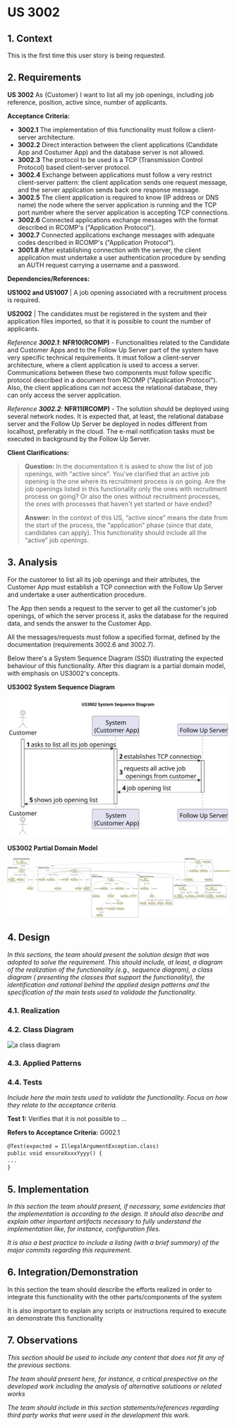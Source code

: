 # US 3002

## 1. Context

This is the first time this user story is being requested.

## 2. Requirements

**US 3002** As {Customer} I want to list all my job openings, including job reference, position, active since, number of
applicants.

**Acceptance Criteria:**

- **3002.1** The implementation of this functionality must follow a client-server architecture.
- **3002.2** Direct interaction between the client applications (Candidate App and Costumer App) and the database server
  is not allowed.
- **3002.3** The protocol to be used is a TCP (Transmission Control Protocol) based client-server protocol.
- **3002.4** Exchange between applications must follow a very restrict client-server pattern: the client application sends
  one request message, and the server application sends back one response message.
- **3002.5** The client application is required to know (IP address or DNS name) the node where the server application is
  running and the TCP port number where the server application is accepting TCP connections.
- **3002.6** Connected applications exchange messages with the format described in RCOMP's ("Application Protocol").
- **3002.7** Connected applications exchange messages with adequate codes described in RCOMP's ("Application Protocol").
- **3001.8** After establishing connection with the server, the client application must undertake a user authentication
procedure by sending an AUTH request carrying a username and a password.

**Dependencies/References:**

**US1002 and US1007** | A job opening associated with a recruitment process is required.

**US2002** | The candidates must be registered in the system and their application files imported, so that it is possible
to count the number of applicants.

_Reference **3002.1**:_ **NFR10(RCOMP)** - Functionalities related to the Candidate and Customer Apps and to the Follow Up
Server part of the system have very specific technical requirements. It must follow a client-server architecture, where a
client application is used to access a server. Communications between these two components must follow specific protocol
described in a document from RCOMP ("Application Protocol"). Also, the client applications can not access the relational
database, they can only access the server application.

_Reference **3002.2**:_ **NFR11(RCOMP)** - The solution should be deployed using several network nodes. It is expected that,
at least, the relational database server and the Follow Up Server be deployed in nodes different from localhost, preferably
in the cloud. The e-mail notification tasks must be executed in background by the Follow Up Server.

**Client Clarifications:**

> **Question:** In the documentation it is asked to show the list of job openings, with "active since". You've clarified
> that an active job opening is the one where its recruitment process is on going. Are the job openings listed in this 
> functionality only the ones with recruitment process on going? Or also the ones without recruitment processes, the ones
> with processes that haven't yet started or have ended?
>
> **Answer:** In the context of this US, “active since” means the date from the start of the process, the “application” 
> phase (since that date, candidates can apply). This functionality should include all the “active” job openings.


## 3. Analysis

For the customer to list all its job openings and their attributes, the Customer App must establish a TCP connection with
the Follow Up Server and undertake a user authentication procedure.

The App then sends a request to the server to get all the customer's job openings, of which the server process it, asks 
the database for the required data, and sends the answer to the Customer App.

All the messages/requests must follow a specified format, defined by the documentation (requirements 3002.6 and 3002.7).

Below there's a System Sequence Diagram (SSD) illustrating the expected behaviour of this functionality. After this diagram
is a partial domain model, with emphasis on US3002's concepts.

**US3002 System Sequence Diagram**

![system sequence diagram](./US3002_SSD/US3002_SSD.svg)

**US3002 Partial Domain Model**

![Partial Domain Model](./US3002_Domain_Model/domain-model-us-3002.svg)


## 4. Design

*In this sections, the team should present the solution design that was adopted to solve the requirement. This should
include, at least, a diagram of the realization of the functionality (e.g., sequence diagram), a class diagram (
presenting the classes that support the functionality), the identification and rational behind the applied design
patterns and the specification of the main tests used to validade the functionality.*

### 4.1. Realization

### 4.2. Class Diagram

![a class diagram]()

### 4.3. Applied Patterns

### 4.4. Tests

*Include here the main tests used to validate the functionality. Focus on how they relate to the acceptance criteria.*

**Test 1:** Verifies that it is not possible to ...

**Refers to Acceptance Criteria:** G002.1

````
@Test(expected = IllegalArgumentException.class)
public void ensureXxxxYyyy() {
...
}
````

## 5. Implementation

*In this section the team should present, if necessary, some evidencies that the implementation is according to the
design. It should also describe and explain other important artifacts necessary to fully understand the implementation
like, for instance, configuration files.*

*It is also a best practice to include a listing (with a brief summary) of the major commits regarding this requirement.*

## 6. Integration/Demonstration

In this section the team should describe the efforts realized in order to integrate this functionality with the other
parts/components of the system

It is also important to explain any scripts or instructions required to execute an demonstrate this functionality

## 7. Observations

*This section should be used to include any content that does not fit any of the previous sections.*

*The team should present here, for instance, a critical prespective on the developed work including the analysis of
alternative solutioons or related works*

*The team should include in this section statements/references regarding third party works that were used in the
development this work.*
